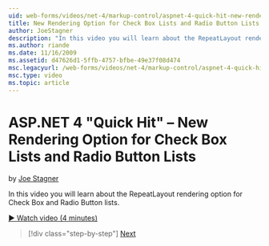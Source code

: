 ```yaml
---
uid: web-forms/videos/net-4/markup-control/aspnet-4-quick-hit-new-rendering-option-for-check-box-lists-and-radio-button-lists
title: New Rendering Option for Check Box Lists and Radio Button Lists | Microsoft Docs
author: JoeStagner
description: "In this video you will learn about the RepeatLayout rendering option for Check Box and Radio Button lists."
ms.author: riande
ms.date: 11/16/2009
ms.assetid: d47626d1-5ffb-4757-bfbe-49e37f08d474
msc.legacyurl: /web-forms/videos/net-4/markup-control/aspnet-4-quick-hit-new-rendering-option-for-check-box-lists-and-radio-button-lists
msc.type: video
ms.topic: article
---
```

# ASP.NET 4 "Quick Hit" – New Rendering Option for Check Box Lists and Radio Button Lists

by [Joe Stagner](https://github.com/JoeStagner)

In this video you will learn about the RepeatLayout rendering option for Check Box and Radio Button lists. 

[&#9654; Watch video (4 minutes)](https://channel9.msdn.com/Blogs/ASP-NET-Site-Videos/aspnet-4-quick-hit-new-rendering-option-for-check-box-lists-and-radio-button-lists)

> [!div class="step-by-step"]
> [Next](aspnet-4-quick-hit-table-free-templated-controls.md)
